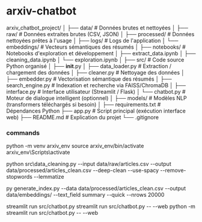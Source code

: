 # arxiv-chatbot

arxiv_chatbot_project/
│
├── data/                         # Données brutes et nettoyées
│   ├── raw/                      # Données extraites brutes (CSV, JSON)
│   ├── processed/ # Données nettoyées prêtes à l'usage
│   ├── logs/ # Logs de l'application
│   └── embeddings/              # Vecteurs sémantiques des résumés
│
├── notebooks/                   # Notebooks d'exploration et développement
│   ├── extract_data.ipynb
│   ├── cleaning_data.ipynb
│   └── exploration.ipynb
│
├── src/                         # Code source Python organisé
│   ├── __init__.py
│   ├── data_loader.py           # Extraction / chargement des données
│   ├── cleaner.py               # Nettoyage des données
│   ├── embedder.py              # Vectorisation sémantique des résumés
│   ├── search_engine.py         # Indexation et recherche via FAISS/ChromaDB
│   ├── interface.py             # Interface utilisateur (Streamlit / Flask)
│   └── chatbot.py               # Moteur de dialogue intelligent (optionnel)
│
├── models/                      # Modèles NLP (transformers téléchargés si besoin)
│
├── requirements.txt             # Dépendances Python
├── app.py                       # Script principal (exécution interface web)
├── README.md                    # Explication du projet
└── .gitignore




### commands

python -m venv arxiv_env
source arxiv_env/bin/activate  
arxiv_env\Scripts\activate 

<!-- py src/data_cleaning.py --input data/raw/articles.csv --output data/processed/articles_clean.csv -->

python src\data_cleaning.py --input data/raw/articles.csv --output data/processed/articles_clean.csv --deep-clean --use-spacy --remove-stopwords --lemmatize

<!-- py generate_index.py --data data/processed/articles_clean.csv --output data/embeddings/ --text_field summary -->
py generate_index.py --data data/processed/articles_clean.csv --output data/embeddings/ --text_field summary --quick --nrows 20000

streamlit run src/chatbot.py
streamlit run src/chatbot.py -- --web
python -m streamlit run src/chatbot.py -- --web